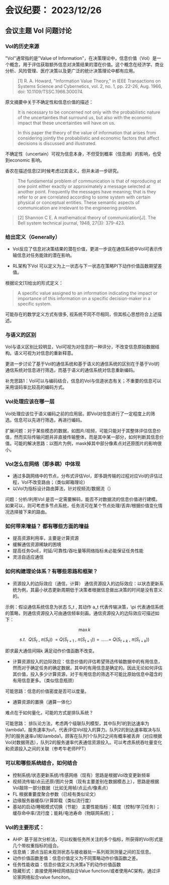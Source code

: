 # 会议纪要： 2023/12/26

## 会议主题 VoI 问题讨论

### VoI的历史来源

"VoI"通常指的是"Value of Information"，在决策理论中，信息价值（VoI）是一个概念，用于评估获取额外信息对决策结果的潜在价值。这个概念在经济学、商业分析、风险管理、医疗决策以及更广泛的统计决策理论中都有应用。

> [1] R. A. Howard, "Information Value Theory," in IEEE Transactions on Systems Science and Cybernetics, vol. 2, no. 1, pp. 22-26, Aug. 1966, doi: 10.1109/TSSC.1966.300074.

原文摘要中关于不确定性和信息价值的描述：

> It is necessary to be concerned not only with the probabilistic nature of the uncertainties that surround us, but also with the economic impact that these uncertainties will have on us.

> In this paper the theory of the value of information that arises from considering jointly the probabilistic and economic factors that affect decisions is discussed and illustrated.

不确定性（uncertain）可视为信息本身，不但受到概率（信息熵）的影响，也受到economic 影响。

香农在描述信息[2]时候考虑过其语义，但并未进一步研究。

> The fundamental problem of communication is that of reproducing at one point either exactly or approximately a message selected at another point. Frequently the messages have meaning; that is they refer to or are correlated according to some system with certain physical or conceptual entities. These semantic aspects of communication are irrelevant to the engineering problem. 

> [2] Shannon C E. A mathematical theory of communication[J]. The Bell system technical journal, 1948, 27(3): 379-423.


### 给出定义（Generally）

- VoI反应了信息对决策结果的潜在价值，更进一步说在通信系统中VoI可表示传输信息对任务能效的潜在影响。

- RL架构下VoI 可以定义为上一状态与下一状态在策略PI下动作价值函数期望差值。

根据论文[1]给出的形式定义：
> A specific value assigned to an information indicating the impact or importance of this information on a specific decision-maker in a specific system.

可能存在的数学定义方式有很多, 视系统不同不尽相同，但其核心思想符合上述描述。

### 与语义的区别

VoI与语义区别比较明显，VoI可视为对信息的一种评分，不改变信息原始数据结构。语义可视为对信息的重新释意。

更进一步讨论了基于VoI的通信系统和基于语义的通信系统的区别在于基于VoI的通信系统对信息进行筛选，而基于语义的通信系统对信息重新编码。

补充思路1：VoI可以与编码结合，信息的VoI与信道状态有关；不重要的信息可以采用误码率比较高的编码方式。

### VoI处理应该在哪一层

VoI处理应该位于语义编码之前的应用层。即VoI对信息进行了一定程度上的筛选。信息可以先进行筛选，再进行编码。

扩展问题：对于某些模态的数据，如图片/视频，可能只能对于其整体评估信息价值，然而实际传输问题并非直接传输整体，而是其中某一部分，如何判断其信息价值。可能的解决思路：以图片为例，mask掉其中部分像素点对还原图片的影响很小。

### VoI怎么在网络（即多跳）中体现

- 通过多跳网络中的节点，分布式评估VoI，即多跳传输的过程对应VoI的评估过程，VoI不改变路由；（类似邮箱理论）
- 以VoI为指标设计路由算法，针对视频流/数据流（）
  
问题：分析/利用VoI 是否一定需要解码，能否不对数据流的信息价值进行建模。如果可以，则可考虑多节点系统，任务流可在某个节点处理/丢弃/根据价值变化情况选择接下来的路由。

### 如何带来增益？ 都有哪些方面的增益

- 提高资源利用率，主要是计算资源
- 缓解通信资源稀缺的困境
- 提高任务QoE，时延/可靠性/吞吐量等网络指标未必能保证任务性能
- 灵活自适应通信

### 如何构建理论体系？有哪些思路和框架？
- 资源投入的边际效应（通信，计算）
通信资源投入的边际效应：以状态更新系统为例，其最小状态更新周期低于决策者根据信息做出决策的时间是没有意义的。

示例：假设通信系统信息为状态 S_t , 其动作 a_t 代表传输决策，\pi 代表通信系统的策略，则通信资源投入可由通信频率刻画。通信资源投入的边际效应可描述如下：

$$
\max{k} 
$$

$$
s.t.\ \ Q(S_t\ ,\ \pi(S_t))\ \ =\ Q(S_{t+1}\ ,\ \pi(S_{t+1}))=......=\ Q(S_{t+k}\ ,\ \pi(S_{t+k}))
$$

即求最大通信间隔k 满足动作价值函数不改变。

- 计算资源投入的边际效应：信息价值的评估希望筛选传输数据中的有用信息，然而对于确定任务的确定数据，其中的有用信息是确定的。因此无论如何评估其价值，投入多少计算资源，对于有用信息的筛选不可能比原始信息中蕴含的有用信息更多。（类似信息瓶颈）
  
可能思路：信息的价值密度是否可以度量。

- 通算资源的置换（通算一体化）

难点在于如何量化，可能的方式是排队系统？

可能思路： 排队论方法，考虑两个级联队列模型，其中队列1的到达速率为\lambda1，服务速率为u1，代表评估VoI投入的算力。队列2的到达速率取决与队列1的服务速率u1和\lambda1，顾客在队列1个队列2之间有概率被丢弃（对应根据VoI对数据筛选），队列2的服务速率代表通信资源投入。可以考虑系统吞吐量变化和资源投入之间的关联（参考牛老师PPT）

### 可以和哪些系统结合，如何结合

- 控制系统/状态更新系统/传感网络（现有）思路是根据VoI改变更新频率
- 视频流传输/点云还原/图片分类（现有主要差别在数据模态上），思路是根据VoI敲除一部分数据（比如无用帧/点云点/像素点）
- FL 根据重要度聚合参数（已经有类似论文）
- 边缘服务器缓存/计算卸载（类似流行度）
- 基站的启动/睡眠模式切换（节能）
主要性能指标：精度（控制/学习任务）；缓存命中率/流行度；能耗/电池寿命（物联网系统）；

### VoI的主要形式：

- AHP: 基于层次分析法，可以权衡任务所关注的多个指标，所获得的VoI形式是几个带权重指标的组合。
- 信息熵：源点当前未观测状态与接收器处一系列观测测量之间的互信息。
- 动作价值函数差值：信息价值定义为不同策略动作价值函数之差。
- 任务性能收益：信息价值定义为决策a下的动作价值函数
- 隐藏形式：直接使用神经网络拟合Value function/或者使用AC架构，通过评论家网络拟合value funciton。

